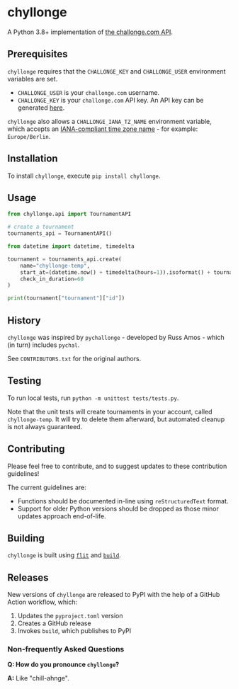 # chyllonge

A Python 3.8+ implementation of [the challonge.com API](https://api.challonge.com/v1).

## Prerequisites

`chyllonge` requires that the `CHALLONGE_KEY` and `CHALLONGE_USER` environment variables are set.

* `CHALLONGE_USER` is your `challonge.com` username.
* `CHALLONGE_KEY` is your `challonge.com` API key.  An API key can be generated [here](https://challonge.com/settings/developer).

`chyllonge` also allows a `CHALLONGE_IANA_TZ_NAME` environment variable, which accepts an 
[IANA-compliant time zone name](https://data.iana.org/time-zones/tzdb-2021a/zone1970.tab) - for 
example: `Europe/Berlin`.

## Installation

To install `chyllonge`, execute `pip install chyllonge`.

## Usage

```python
from chyllonge.api import TournamentAPI

# create a tournament
tournaments_api = TournamentAPI()

from datetime import datetime, timedelta

tournament = tournaments_api.create(
    name="chyllonge-temp",
    start_at=(datetime.now() + timedelta(hours=1)).isoformat() + tournaments_api.tz_utc_offset_string,
    check_in_duration=60
)

print(tournament["tournament"]["id"])
```

## History

`chyllonge` was inspired by `pychallonge` - developed by Russ Amos - which (in turn) includes `pychal`. 

See `CONTRIBUTORS.txt` for the original authors.

## Testing

To run local tests, run `python -m unittest tests/tests.py`.

Note that the unit tests will create tournaments in your account, called `chyllonge-temp`.  It will try to delete them 
afterward, but automated cleanup is not always guaranteed.

## Contributing

Please feel free to contribute, and to suggest updates to these contribution guidelines!

The current guidelines are:

* Functions should be documented in-line using `reStructuredText` format.
* Support for older Python versions should be dropped as those minor updates approach end-of-life. 

## Building

`chyllonge` is built using [`flit`](https://flit.pypa.io/en/stable/) and [`build`](https://build.pypa.io/en/stable/).

## Releases

New versions of `chyllonge` are released to PyPI with the help of a GitHub Action workflow, which:

1. Updates the `pyproject.toml` version
2. Creates a GitHub release
3. Invokes `build`, which publishes to PyPI

### Non-frequently Asked Questions

**Q: How do you pronounce `chyllonge`?**

**A:** Like "chill-ahnge".
